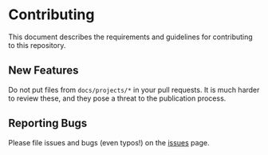 # Contributing

This document describes the requirements and guidelines for contributing to this repository.

## New Features

Do not put files from `docs/projects/*`  in your pull requests.
It is much harder to review these, and they pose a threat to the publication process.

## Reporting Bugs

Please file issues and bugs (even typos!) on the [issues](https://github.com/ByteWelder/DroneCrafting/issues) page.

